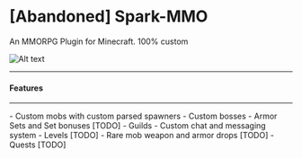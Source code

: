 # [Abandoned] Spark-MMO

An MMORPG Plugin for Minecraft. 100% custom


![Alt text](http://static1.squarespace.com/static/52e5c2d5e4b0f20972c6d5cd/t/530373fce4b07059d214158d/1392746028532/Content+In+Development.png "Development Status")

<hr />
<h4>Features</h4>
<hr />
- Custom mobs with custom parsed spawners
- Custom bosses
- Armor Sets and Set bonuses [TODO]
- Guilds
- Custom chat and messaging system
- Levels [TODO]
- Rare mob weapon and armor drops [TODO]
- Quests [TODO]
